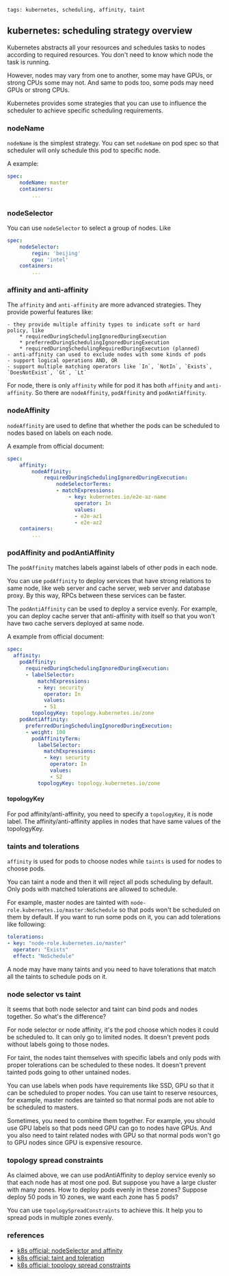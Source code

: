 ```metadata
tags: kubernetes, scheduling, affinity, taint
```

## kubernetes: scheduling strategy overview

Kubernetes abstracts all your resources and schedules tasks to nodes according to required
 resources. You don't need to know which node the task is running.

However, nodes may vary from one to another, some may have GPUs, or strong CPUs some may
 not. And same to pods too, some pods may need GPUs or strong CPUs.

Kubernetes provides some strategies that you can use to influence the scheduler to achieve
 specific scheduling requirements.

### nodeName
`nodeName` is the simplest strategy. You can set `nodeName` on pod spec so that scheduler
 will only schedule this pod to specific node.

A example:

```yaml
spec:
    nodeName: master
    containers:
        ...
```

### nodeSelector
You can use `nodeSelector` to select a group of nodes. Like

```yaml
spec:
    nodeSelector:
        regin: 'beijing'
        cpu: 'intel'
    containers:
        ...
```

### affinity and anti-affinity
The `affinity` and `anti-affinity` are more advanced strategies. They provide powerful
 features like:

    - they provide multiple affinity types to indicate soft or hard policy, like
        * requiredDuringSchedulingIgnoredDuringExecution
        * preferredDuringSchedulingIgnoredDuringExecution
        * requiredDuringSchedulingRequiredDuringExecution (planned)
    - anti-affinity can used to exclude nodes with some kinds of pods
    - support logical operations AND, OR
    - support multiple matching operators like `In`, `NotIn`, `Exists`, `DoesNotExist`, `Gt`, `Lt`

For node, there is only `affinity` while for pod it has both `affinity` and `anti-affinity`.
So there are `nodeAffinity`, `podAffinity` and `podAntiAffinity`.

### nodeAffinity
`nodeAffinity` are used to define that whether the pods can be scheduled
 to nodes based on labels on each node.

A example from official document:

```yaml
spec:
    affinity:
        nodeAffinity:
            requiredDuringSchedulingIgnoredDuringExecution:
                nodeSelectorTerms:
                - matchExpressions:
                    - key: kubernetes.io/e2e-az-name
                      operator: In
                      values:
                      - e2e-az1
                      - e2e-az2
    containers:
        ...
```

### podAffinity and podAntiAffinity
 The `podAffinity` matches labels against labels of other pods in each node.

You can use `podAffinity` to deploy services that have strong relations to same node,
 like web server and cache server, web server and database proxy. By this way, RPCs
 between these services can be faster.

The `podAntiAffinity` can be used to deploy a service evenly. For example, you can deploy
 cache server that anti-affinity with itself so that you won't have two cache servers
 deployed at same node.

A example from official document:

```yaml
spec:
  affinity:
    podAffinity:
      requiredDuringSchedulingIgnoredDuringExecution:
      - labelSelector:
          matchExpressions:
          - key: security
            operator: In
            values:
            - S1
        topologyKey: topology.kubernetes.io/zone
    podAntiAffinity:
      preferredDuringSchedulingIgnoredDuringExecution:
      - weight: 100
        podAffinityTerm:
          labelSelector:
            matchExpressions:
            - key: security
              operator: In
              values:
              - S2
          topologyKey: topology.kubernetes.io/zone
```

#### topologyKey
For pod affinity/anti-affinity, you need to specify a `topologyKey`, it is node label.
 The affinity/anti-affinity applies in nodes that have same values of the topologyKey.

### taints and tolerations
`affinity` is used for pods to choose nodes while `taints` is used for nodes to choose
 pods.

You can taint a node and then it will reject all pods scheduling by default. Only pods
 with matched tolerations are allowed to schedule.

For example, master nodes are tainted with `node-role.kubernetes.io/master:NoSchedule`
 so that pods won't be scheduled on them by default. If you want to run some pods on
 it, you can add tolerations like following:

```yaml
tolerations:
- key: "node-role.kubernetes.io/master"
  operator: "Exists"
  effect: "NoSchedule"
```

A node may have many taints and you need to have tolerations that match all the taints
 to schedule pods on it.

### node selector vs taint
It seems that both node selector and taint can bind pods and nodes together. So what's
 the difference?

For node selector or node affinity, it's the pod choose which nodes it could be scheduled
 to. It can only go to limited nodes. It doesn't prevent pods without labels going to
 those nodes.

For taint, the nodes taint themselves with specific labels and only pods with proper
 tolerations can be scheduled to these nodes. It doesn't prevent tainted pods going to
 other untained nodes.

You can use labels when pods have requirements like SSD, GPU so that it can be scheduled
 to proper nodes. You can use taint to reserve resources, for example, master nodes are
 tainted so that normal pods are not able to be scheduled to masters.

Sometimes, you need to combine them together. For example, you should use GPU labels
 so that pods need GPU can go to nodes have GPUs. And you also need to taint related
 nodes with GPU so that normal pods won't go to GPU nodes since GPU is expensive
 resource.

### topology spread constraints
As claimed above, we can use podAntiAffinity to deploy service evenly so that each node
 has at most one pod. But suppose you have a large cluster with many zones. How to deploy
 pods evenly in these zones? Suppose deploy 50 pods in 10 zones, we want each zone has
 5 pods?

You can use `topologySpreadConstraints` to achieve this. It help you to spread pods in
 multiple zones evenly.

### references
- [k8s official: nodeSelector and affinity](https://kubernetes.io/docs/concepts/scheduling-eviction/assign-pod-node)
- [k8s official: taint and toleration](https://kubernetes.io/docs/concepts/scheduling-eviction/taint-and-toleration/)
- [k8s official: topology spread constraints](https://kubernetes.io/docs/concepts/workloads/pods/pod-topology-spread-constraints/)
